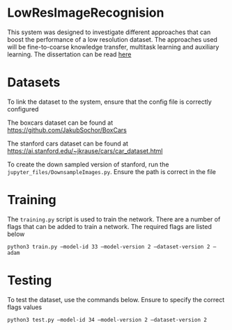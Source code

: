 # LowResImageRecognision
This system was designed to investigate different approaches that can boost the performance of a low resolution dataset. The approaches used will be fine-to-coarse knowledge transfer, multitask learning and auxiliary learning. The dissertation can be read [here](reports/dissertation.pdf)

# Datasets
To link the dataset to the system, ensure that the config file is correctly configured

The boxcars dataset can be found at https://github.com/JakubSochor/BoxCars

The stanford cars dataset can be found at https://ai.stanford.edu/~jkrause/cars/car_dataset.html

To create the down sampled version of stanford, run the `jupyter_files/DownsampleImages.py`. Ensure the path is correct in the file
# Training
The `training.py` script is used to train the network. There are a number of flags that can be added to train a network. The required flags are listed below
```
python3 train.py –model-id 33 –model-version 2 –dataset-version 2 –adam
```

# Testing
To test the dataset, use the commands below. Ensure to specify the correct flags values
```
python3 test.py –model-id 34 –model-version 2 –dataset-version 2
```
